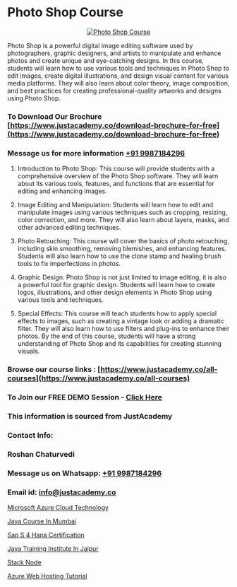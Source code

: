 # Photo Shop Course

<p align="center">
  <a href="https://justacademy.co/course-detail/photoshop-training">
    <img src="https://justacademy.co/storage2/course_image/1676637576_course_image.webp" alt="Photo Shop Course">
  </a>
</p>


Photo Shop is a powerful digital image editing software used by photographers, graphic designers, and artists to manipulate and enhance photos and create unique and eye-catching designs. In this course, students will learn how to use various tools and techniques in Photo Shop to edit images, create digital illustrations, and design visual content for various media platforms. They will also learn about color theory, image composition, and best practices for creating professional-quality artworks and designs using Photo Shop. 
### To Download Our Brochure [https://www.justacademy.co/download-brochure-for-free](https://www.justacademy.co/download-brochure-for-free)
### Message us for more information [+91 9987184296](https://api.whatsapp.com/send?phone=919987184296)
1) Introduction to Photo Shop: This course will provide students with a comprehensive overview of the Photo Shop software. They will learn about its various tools, features, and functions that are essential for editing and enhancing images.

2) Image Editing and Manipulation: Students will learn how to edit and manipulate images using various techniques such as cropping, resizing, color correction, and more. They will also learn about layers, masks, and other advanced editing techniques.

3) Photo Retouching: This course will cover the basics of photo retouching, including skin smoothing, removing blemishes, and enhancing features. Students will also learn how to use the clone stamp and healing brush tools to fix imperfections in photos.

4) Graphic Design: Photo Shop is not just limited to image editing, it is also a powerful tool for graphic design. Students will learn how to create logos, illustrations, and other design elements in Photo Shop using various tools and techniques.

5) Special Effects: This course will teach students how to apply special effects to images, such as creating a vintage look or adding a dramatic filter. They will also learn how to use filters and plug-ins to enhance their photos. By the end of this course, students will have a strong understanding of Photo Shop and its capabilities for creating stunning visuals.

### Browse our course links : [https://www.justacademy.co/all-courses](https://www.justacademy.co/all-courses) 
### To Join our FREE DEMO Session - [Click Here](https://www.justacademy.co/register-for-course-demo)


### This information is sourced from JustAcademy
### Contact Info:
### Roshan Chaturvedi
### Message us on Whatsapp: [+91 9987184296](https://api.whatsapp.com/send?phone=919987184296)
### Email id: [info@justacademy.co](mailto:info@justacademy.co)
                
[Microsoft Azure Cloud Technology](https://www.linkedin.com/pulse/microsoft-azure-cloud-technology-justacademy-chandigarh-hklxe?trackingId=%2BlsHG%2BVKmhKGHtszfGWfgw%3D%3D&lipi=urn%3Ali%3Apage%3Ad_flagship3_company_admin%3B6y121Lb6Rd%2BUFuxjX43O5A%3D%3D)

[Java Course In Mumbai](https://www.linkedin.com/pulse/java-course-mumbai-justacademy-chandigarh-as6ee/)

[Sap S 4 Hana Certification](https://medium.com/@ranemanish460/sap-s-4-hana-certification-5ce20aa631cf)

[Java Training Institute In Jaipur](https://medium.com/@akanshapatil/java-training-institute-in-jaipur-e40840a38a75)

[Stack Node](https://justacademyin.github.io/Articles/Stack-Node)

[Azure Web Hosting Tutorial](https://justacademyin.github.io/justacademy/azure-web-hosting-tutorial)

